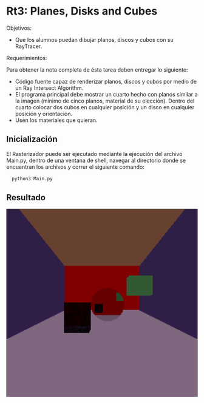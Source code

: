 # Rt3: Planes, Disks and Cubes
Objetivos:

- Que los alumnos puedan dibujar planos, discos y cubos con su RayTracer.

Requerimientos:

Para obtener la nota completa de ésta tarea deben entregar lo siguiente:

- Código fuente capaz de renderizar planos, discos y cubos por medio de un Ray Intersect Algorithm.
- El programa principal debe mostrar un cuarto hecho con planos similar a la imagen (mínimo de cinco planos, material de su elección). Dentro del cuarto colocar dos cubos en cualquier posición y un disco en cualquier posición y orientación.
- Usen los materiales que quieran.


## Inicialización
El Rasterizador puede ser ejecutado mediante la ejecución del archivo Main.py, dentro de una ventana de shell, navegar al directorio donde se encuentran los archivos y correr el siguiente comando:
  ```bash
    python3 Main.py
  ```  

## Resultado
 ![Alt text](/Preview.png)
